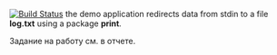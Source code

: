 [![Build Status](https://travis-ci.org/vaulex/lab10.svg?branch=master)](https://travis-ci.org/vaulex/lab10)
the demo application redirects data from stdin to a file **log.txt** using a package **print**.

Задание на работу см. в отчете.
